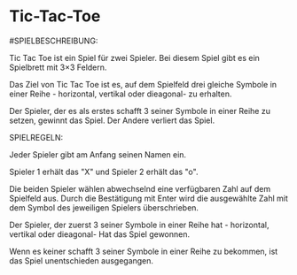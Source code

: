 # Tic-Tac-Toe
#SPIELBESCHREIBUNG:

Tic Tac Toe ist ein Spiel für zwei Spieler. Bei diesem Spiel gibt es ein Spielbrett mit 3×3 Feldern.

Das Ziel von Tic Tac Toe ist es, auf dem Spielfeld drei gleiche Symbole in einer Reihe - horizontal, vertikal oder dieagonal- zu erhalten.

Der Spieler, der es als erstes schafft 3 seiner Symbole in einer Reihe zu setzen, gewinnt das Spiel. Der Andere verliert das Spiel.

SPIELREGELN:

Jeder Spieler gibt am Anfang seinen Namen ein.

Spieler 1 erhält das "X" und Spieler 2 erhält das "o".

Die beiden Spieler wählen abwechselnd eine verfügbaren Zahl auf dem Spielfeld aus. Durch die Bestätigung mit Enter wird die ausgewählte Zahl mit dem Symbol des jeweiligen Spielers überschrieben.

Der Spieler, der zuerst 3 seiner Symbole in einer Reihe hat - horizontal, vertikal oder dieagonal- Hat das Spiel gewonnen.

Wenn es keiner schafft 3 seiner Symbole in einer Reihe zu bekommen, ist das Spiel unentschieden ausgegangen.


